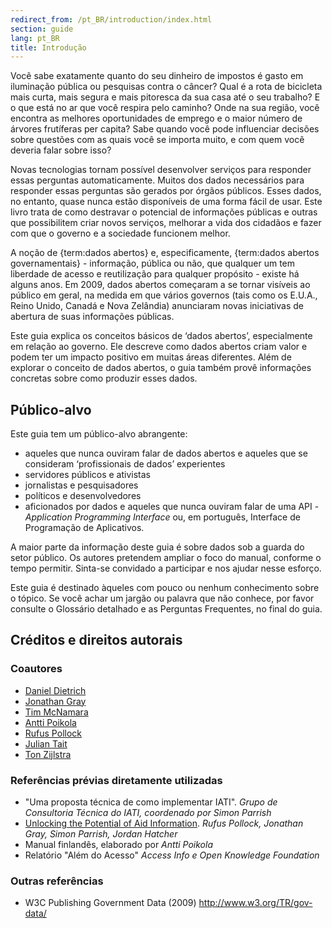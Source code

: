 ```yaml
---
redirect_from: /pt_BR/introduction/index.html
section: guide
lang: pt_BR
title: Introdução
---
```


Você sabe exatamente quanto do seu dinheiro de impostos é gasto em iluminação pública ou pesquisas contra o câncer? Qual é a rota de bicicleta mais curta, mais segura e mais pitoresca da sua casa até o seu trabalho? E o que está no ar que você respira pelo caminho? Onde na sua região, você encontra as melhores oportunidades de emprego e o maior número de árvores frutíferas per capita? Sabe quando você pode influenciar decisões sobre questões com as quais você se importa muito, e com quem você deveria falar sobre isso?

Novas tecnologias tornam possível desenvolver serviços para responder essas perguntas automaticamente. Muitos dos dados necessários para responder essas perguntas são gerados por órgãos públicos. Esses dados, no entanto, quase nunca estão disponíveis de uma forma fácil de usar. Este livro trata de como destravar o potencial de informações públicas e outras que possibilitem criar novos serviços, melhorar a vida dos cidadãos e fazer com que o governo e a sociedade funcionem melhor.

A noção de {term:dados abertos} e, especificamente, {term:dados abertos governamentais} - informação, pública ou não, que qualquer um tem liberdade de acesso e reutilização para qualquer propósito - existe há alguns anos. Em 2009, dados abertos começaram a se tornar visíveis ao público em geral, na medida em que vários governos (tais como os E.U.A., Reino Unido, Canadá e Nova Zelândia) anunciaram novas iniciativas de abertura de suas informações públicas.

Este guia explica os conceitos básicos de ‘dados abertos’, especialmente em relação ao governo. Ele descreve como dados abertos criam valor e podem ter um impacto positivo em muitas áreas diferentes. Além de explorar o conceito de dados abertos, o guia também provê informações concretas sobre como produzir esses dados.

## Público-alvo

Este guia tem um público-alvo abrangente:

-   aqueles que nunca ouviram falar de dados abertos e aqueles que se consideram ‘profissionais de dados’ experientes
-   servidores públicos e ativistas
-   jornalistas e pesquisadores
-   políticos e desenvolvedores
-   aficionados por dados e aqueles que nunca ouviram falar de uma API - *Application Programming Interface* ou, em português, Interface de Programação de Aplicativos.

A maior parte da informação deste guia é sobre dados sob a guarda do setor público. Os autores pretendem ampliar o foco do manual, conforme o tempo permitir. Sinta-se convidado a participar e nos ajudar nesse esforço.

Este guia é destinado àqueles com pouco ou nenhum conhecimento sobre o tópico. Se você achar um jargão ou palavra que não conhece, por favor consulte o Glossário detalhado e as Perguntas Frequentes, no final do guia.

## Créditos e direitos autorais

### Coautores

-   [Daniel Dietrich](http://ddie.me/)
-   [Jonathan Gray](http://jonathangray.org/)
-   [Tim McNamara](http://timmcnamara.co.nz)
-   [Antti Poikola](http://apoikola.wordpress.com/)
-   [Rufus Pollock](http://rufuspollock.org/)
-   [Julian Tait](http://www.littlestar.tv/)
-   [Ton Zijlstra](http://www.zylstra.org/)

### Referências prévias diretamente utilizadas

-   "Uma proposta técnica de como implementar IATI". *Grupo de Consultoria Técnica do IATI, coordenado por Simon Parrish*
-   [Unlocking the Potential of Aid Information](http://www.unlockingaid.info/). *Rufus Pollock, Jonathan Gray, Simon Parrish, Jordan Hatcher*
-   Manual finlandês, elaborado por *Antti Poikola*
-   Relatório "Além do Acesso" *Access Info e Open Knowledge Foundation*

### Outras referências

-   W3C Publishing Government Data (2009) <http://www.w3.org/TR/gov-data/>